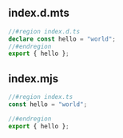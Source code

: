 ## index.d.mts

```mts
//#region index.d.ts
declare const hello = "world";
//#endregion
export { hello };
```

## index.mjs

```mjs
//#region index.ts
const hello = "world";

//#endregion
export { hello };
```
